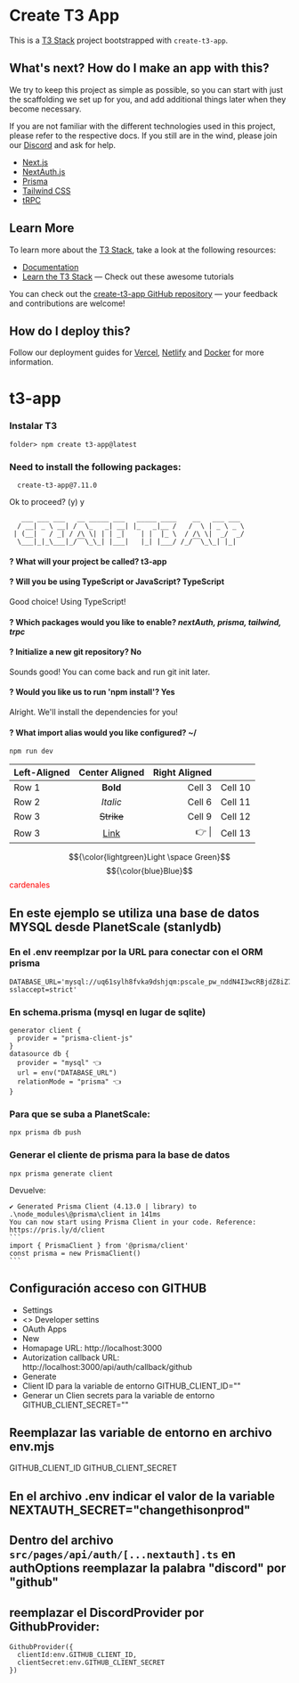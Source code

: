 # Create T3 App

This is a [T3 Stack](https://create.t3.gg/) project bootstrapped with `create-t3-app`.

## What's next? How do I make an app with this?

We try to keep this project as simple as possible, so you can start with just the scaffolding we set up for you, and add additional things later when they become necessary.

If you are not familiar with the different technologies used in this project, please refer to the respective docs. If you still are in the wind, please join our [Discord](https://t3.gg/discord) and ask for help.

- [Next.js](https://nextjs.org)
- [NextAuth.js](https://next-auth.js.org)
- [Prisma](https://prisma.io)
- [Tailwind CSS](https://tailwindcss.com)
- [tRPC](https://trpc.io)

## Learn More

To learn more about the [T3 Stack](https://create.t3.gg/), take a look at the following resources:

- [Documentation](https://create.t3.gg/)
- [Learn the T3 Stack](https://create.t3.gg/en/faq#what-learning-resources-are-currently-available) — Check out these awesome tutorials

You can check out the [create-t3-app GitHub repository](https://github.com/t3-oss/create-t3-app) — your feedback and contributions are welcome!

## How do I deploy this?

Follow our deployment guides for [Vercel](https://create.t3.gg/en/deployment/vercel), [Netlify](https://create.t3.gg/en/deployment/netlify) and [Docker](https://create.t3.gg/en/deployment/docker) for more information.
# t3-app

### Instalar T3
~~~
folder> npm create t3-app@latest
~~~

### Need to install the following packages:
~~~
  create-t3-app@7.11.0
~~~
Ok to proceed? (y) y
~~~
   ___ ___ ___   __ _____ ___   _____ ____    __   ___ ___
  / __| _ \ __| /  \_   _| __| |_   _|__ /   /  \ | _ \ _ \
 | (__|   / _| / /\ \| | | _|    | |  |_ \  / /\ \|  _/  _/
  \___|_|_\___|_/‾‾\_\_| |___|   |_| |___/ /_/‾‾\_\_| |_|
~~~

#### ? What will your project be called? **t3-app**

#### ? Will you be using TypeScript or JavaScript? **TypeScript**

Good choice! Using TypeScript!

#### ? Which packages would you like to enable? ***nextAuth, prisma, tailwind, trpc***

#### ? Initialize a new git repository? **No**

Sounds good! You can come back and run git init later.

#### ? Would you like us to run 'npm install'? **Yes**

Alright. We'll install the dependencies for you!

#### ? What import alias would you like configured? ~/
~~~
npm run dev
~~~

| Left-Aligned  | Center Aligned  | Right Aligned |<!-- --> |
|:------------- |:---------------:| -------------:|---------|
| Row 1         | **Bold**        | Cell 3        |Cell 10  |
| Row 2         | *Italic*        | Cell 6        |Cell 11  |
| Row 3         | ~~Strike~~      | Cell 9        |Cell 12  |
| Row 3         | [Link](dot.com) | 👉 &#124;      |Cell 13 |
$${\color{lightgreen}Light \space Green}$$
$${\color{blue}Blue}$$
<span style="color:red">cardenales</span>

## En este ejemplo se utiliza una base de datos MYSQL desde PlanetScale (stanlydb)
### En el .env reemplzar por la URL para conectar con el ORM prisma
~~~
DATABASE_URL='mysql://uq61sylh8fvka9dshjqm:pscale_pw_nddN4I3wcRBjdZ8iZ7xD6sRw22ITATG0n87ZGThZE8S@aws.connect.psdb.cloud/stanlydb?sslaccept=strict'
~~~

### En schema.prisma (mysql en lugar de sqlite)
~~~
generator client {
  provider = "prisma-client-js"
}
datasource db {
  provider = "mysql" 👈
  url = env("DATABASE_URL")
  relationMode = "prisma" 👈
}
~~~

### Para que se suba a PlanetScale:
~~~
npx prisma db push
~~~

### Generar el cliente de prisma para la base de datos
~~~
npx prisma generate client
~~~
Devuelve:
~~~
✔ Generated Prisma Client (4.13.0 | library) to .\node_modules\@prisma\client in 141ms
You can now start using Prisma Client in your code. Reference: https://pris.ly/d/client
```
import { PrismaClient } from '@prisma/client'
const prisma = new PrismaClient()
```
~~~

## Configuración acceso con GITHUB
- Settings
- <> Developer settins
- OAuth Apps
- New
- Homapage URL: http://localhost:3000
- Autorization callback URL: http://localhost:3000/api/auth/callback/github
- Generate
- Client ID para la variable de entorno GITHUB_CLIENT_ID=""
- Generar un Clien secrets para la variable de entorno GITHUB_CLIENT_SECRET=""

## Reemplazar las variable de entorno en archivo env.mjs
GITHUB_CLIENT_ID
GITHUB_CLIENT_SECRET

## En el archivo .env indicar el valor de la variable NEXTAUTH_SECRET="changethisonprod"

## Dentro del archivo `src/pages/api/auth/[...nextauth].ts` en authOptions reemplazar la palabra "discord" por "github"

## reemplazar el DiscordProvider por GithubProvider:
~~~
GithubProvider({
  clientId:env.GITHUB_CLIENT_ID,
  clientSecret:env.GITHUB_CLIENT_SECRET
})
~~~
